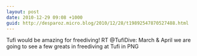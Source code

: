 ```yaml
---
layout: post
date: 2010-12-29 09:08 +1000
guid: http://desparoz.micro.blog/2010/12/28/t19892547870527488.html
---
```

Tufi would be amazing for freediving! RT @TufiDive: March &amp; April we are going to see a few greats in freediving at Tufi in PNG
